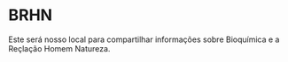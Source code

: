 # BRHN
Este será nosso local para compartilhar informações sobre Bioquímica e a Reçlação Homem Natureza.
